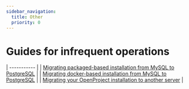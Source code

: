 ```yaml
---
sidebar_navigation:
  title: Other
  priority: 0
---
```


# Guides for infrequent operations

| ----------- |
| [Migrating packaged-based installation from MySQL to PostgreSQL](./packaged-postgresql-migration) |
| [Migrating docker-based installation from MySQL to PostgreSQL](./docker-postgresql-migration) |
| [Migrating your OpenProject installation to another server](./migration) |
